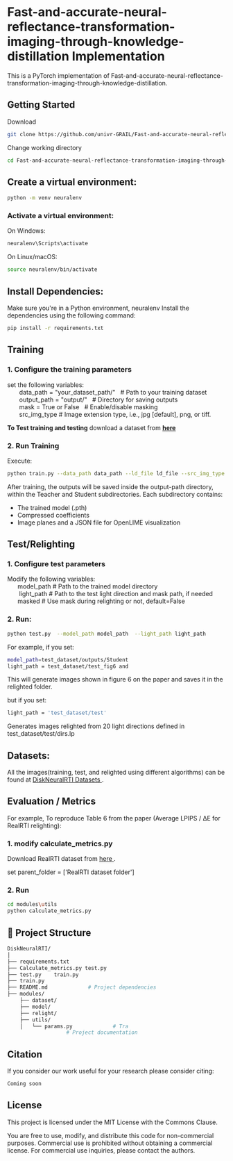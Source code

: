 # Fast-and-accurate-neural-reflectance-transformation-imaging-through-knowledge-distillation Implementation
This is a PyTorch implementation of Fast-and-accurate-neural-reflectance-transformation-imaging-through-knowledge-distillation. 

## Getting Started
Download  
```bash
git clone https://github.com/univr-GRAIL/Fast-and-accurate-neural-reflectance-transformation-imaging-through-knowledge-distillation.git

```
Change working directory
```bash
cd Fast-and-accurate-neural-reflectance-transformation-imaging-through-knowledge-distillation
```
## Create a virtual environment:   
```bash
python -m venv neuralenv  
```
### Activate a virtual environment:  
On Windows: 
```bash
neuralenv\Scripts\activate  
```
On Linux/macOS:  
```bash
source neuralenv/bin/activate  
```
## Install Dependencies:   
Make sure you're in a Python environment, neuralenv
Install the dependencies using the following command:    
```bash    
pip install -r requirements.txt  
```
## Training
###  1. Configure the training parameters
   set the following variables:   
&nbsp;&nbsp;&nbsp;&nbsp;&nbsp;&nbsp; data_path   = "your_dataset_path/"  &nbsp; # Path to your training dataset  
&nbsp;&nbsp;&nbsp;&nbsp;&nbsp;&nbsp; output_path = "output/"          &nbsp;    # Directory for saving outputs  
&nbsp;&nbsp;&nbsp;&nbsp;&nbsp;&nbsp; mask = True or False  &nbsp; # Enable/disable masking  
&nbsp;&nbsp;&nbsp;&nbsp;&nbsp;&nbsp; src_img_type  # Image extension type, i.e., jpg [default], png, or tiff.

**To Test training and testing** download a dataset from <a href="https://univr-my.sharepoint.com/:f:/g/personal/tinsaegebrechristos_dulecha_univr_it/EkVPviXq86VGjixc6Ti18SoBdkKTOeaWqBlQzV09rpdHfg?e=cY54V6" text-decoration="none" target="_blank">**here** </a> 


### 2.  Run Training  
   Execute:  
   ```bash
python train.py --data_path data_path --ld_file ld_file --src_img_type src_img_type --output_path output_path
   ```  
After training, the outputs will be saved inside the output-path directory, within the Teacher and Student subdirectories. Each subdirectory contains:
- The trained model (.pth) 
- Compressed coefficients
- Image planes and a JSON file for OpenLIME visualization

## Test/Relighting  
### 1. Configure test parameters   
Modify the following variables:  
&nbsp;&nbsp;&nbsp;&nbsp;&nbsp;&nbsp;model_path # Path to the trained model directory  
&nbsp;&nbsp;&nbsp;&nbsp;&nbsp;&nbsp; light_path   # Path to the test light direction and mask path, if needed  
&nbsp;&nbsp;&nbsp;&nbsp;&nbsp;&nbsp;masked # Use mask during relighting or not, default=False

### 2. Run:  
```bash
python test.py  --model_path model_path  --light_path light_path
```  

For example, if you set: 
```bash 
model_path=test_dataset/outputs/Student 
light_path = test_dataset/test_fig6 and
```
This will generate images shown in figure 6 on the paper and saves it in the relighted folder. 

but if you set:
```bash 
light_path = 'test_dataset/test'
``` 
Generates images relighted from 20 light directions defined in test_dataset/test/dirs.lp



## Datasets:

All the images(training, test, and relighted using different algorithms) can be found at 
<a href="https://univr-my.sharepoint.com/:f:/g/personal/tinsaegebrechristos_dulecha_univr_it/Er4M2DWps1FDjLce2Ssd3pYByROXPOKOeeYATFjhl261cQ?e=0ClcJ9" text-decoration="none" target="_blank"> DiskNeuralRTI Datasets </a>.

##  Evaluation / Metrics
For example, To reproduce Table 6 from the paper (Average LPIPS / ΔE for RealRTI relighting):

### 1. modify calculate_metrics.py
 Download RealRTI dataset from 
 <a href="https://univr-my.sharepoint.com/:f:/g/personal/tinsaegebrechristos_dulecha_univr_it/EjRfAl2DeppAsDLDo5rkr0gBg1-54GrN3WYzLIKQRu2yPg?e=fbv2tp" target="_blank"> here </a>.  
 
 set parent_folder = ['RealRTI dataset folder']
 
### 2. Run
``` bash
cd modules\utils
python calculate_metrics.py
```
## 📁 Project Structure

```bash
DiskNeuralRTI/
│
├── requirements.txt  
├── Calculate_metrics.py test.py 
├── test.py    train.py   
├── train.py  
├── README.md             # Project dependencies
├── modules/                 
    ├── dataset/                   
    ├── model/
    ├── relight/                  
    ├── utils/
    │   └── params.py             # Tra         
                   # Project documentation
```

## Citation

If you consider our work useful for your research please consider citing:

```bash
Coming soon
```
## License

This project is licensed under the MIT License with the Commons Clause.

You are free to use, modify, and distribute this code for non-commercial purposes. Commercial use is prohibited without obtaining a commercial license. For commercial use inquiries, please contact the authors.




